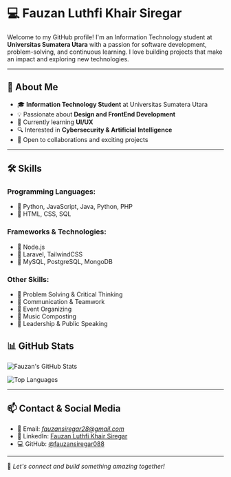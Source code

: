 # 💻 Fauzan Luthfi Khair Siregar

Welcome to my GitHub profile! I'm an Information Technology student at **Universitas Sumatera Utara** with a passion for software development, problem-solving, and continuous learning. I love building projects that make an impact and exploring new technologies.

---

## 🚀 About Me
- 🎓 **Information Technology Student** at Universitas Sumatera Utara
- 💡 Passionate about **Design and FrontEnd Development**
- 🌱 Currently learning **UI/UX**
- 🔍 Interested in **Cybersecurity & Artificial Intelligence**
- 🤝 Open to collaborations and exciting projects

---

## 🛠 Skills
### Programming Languages:
- 🔹 Python, JavaScript, Java, Python, PHP
- 🔹 HTML, CSS, SQL

### Frameworks & Technologies:
- 🔸 Node.js
- 🔸 Laravel, TailwindCSS
- 🔸 MySQL, PostgreSQL, MongoDB

### Other Skills:
- 🔹 Problem Solving & Critical Thinking
- 🔹 Communication & Teamwork
- 🔹 Event Organizing
- 🔹 Music Composting
- 🔹 Leadership & Public Speaking

## 📊 GitHub Stats
![Fauzan's GitHub Stats](https://github-readme-stats.vercel.app/api?username=fauzansiregar088&show_icons=true&theme=dark)

![Top Languages](https://github-readme-stats.vercel.app/api/top-langs/?username=fauzansiregar088&layout=compact&theme=dark)

---

## 📫 Contact & Social Media
- 📧 Email: *fauzansiregar28@gmail.com*
- 💼 LinkedIn: [Fauzan Luthfi Khair Siregar](https://linkedin.com/in/fauzan-luthfi-946832304/)
- 💻 GitHub: [@fauzansiregar088](https://github.com/fauzansiregar088)

---

🚀 *Let's connect and build something amazing together!*
